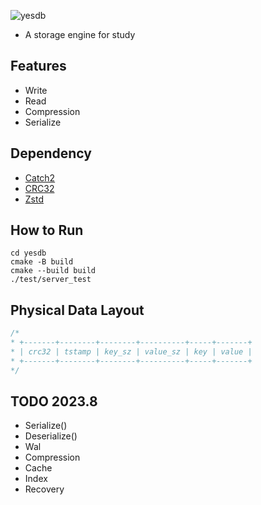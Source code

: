 

![yesdb](/logo/yesdb2.png)

- A storage engine for study

## Features
- Write
- Read
- Compression
- Serialize

## Dependency
* [Catch2](https://github.com/catchorg/Catch2)
* [CRC32](https://github.com/google/crc32c)
* [Zstd](https://github.com/facebook/zstd)

## How to Run
```
cd yesdb
cmake -B build
cmake --build build
./test/server_test
```
## Physical Data Layout
```c
/*
* +-------+--------+--------+----------+-----+-------+
* | crc32 | tstamp | key_sz | value_sz | key | value | 
* +-------+--------+--------+----------+-----+-------+
*/
```
## TODO 2023.8
- Serialize()
- Deserialize()
- Wal
- Compression
- Cache
- Index
- Recovery